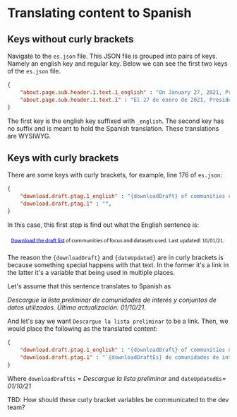 # Translating content to Spanish

## Keys without curly brackets
Navigate to the `es.json` file. This JSON file is grouped into pairs of keys. Namely an english key and regular key. Below we can see the first two keys of the `es.json` file.

```json
{
	"about.page.sub.header.1.text.1_english" : "On January 27, 2021, President Biden directed the Council on Environmental Quality (CEQ) to create a climate and economic justice screening tool. The purpose of the tool is to help Federal agencies identify disadvantaged communities and provide socioeconomic, environmental, and climate information and data to inform decisions that may affect these communities. The tool identifies disadvantaged communities as communities of focus through publicly available, nationally consistent, high-quality data.",
	"about.page.sub.header.1.text.1" : "El 27 de enero de 2021, President Biden directed the Council on Environmental Quality (CEQ) to create a climate and economic justice screening tool. The purpose of the tool is to help Federal agencies identify disadvantaged communities and provide socioeconomic, environmental, and climate information and data to inform decisions that may affect these communities. The tool identifies disadvantaged communities as communities of focus through publicly available, nationally consistent, high-quality data.",
}
```

The first key is the english key suffixed with `_english`. The second key has no suffix and is meant to hold the Spanish translation. These translations are WYSIWYG.

## Keys with curly brackets

There are some keys with curly brackets, for example, line 176 of `es.json`:

```json
{
	"download.draft.ptag.1_english" : "{downloadDraft} of communities of focus and datasets used. Last updated: {dateUpdated}.",
	"download.draft.ptag.1" : "",
}
```

In this case, this first step is find out what the English sentence is:

![image info](/client/src/images/downloadDraftLink.png)

The reason the `{downloadDraft}` and `{dateUpdated}` are in curly brackets is because something special happens with that text. In the former it's a link in the latter it's a variable that being used in multiple places. 

Let's assume that this sentence translates to Spanish as

_Descargue la lista preliminar de comunidades de interés y conjuntos de datos utilizados. Última actualización: 01/10/21._

And let's say we want `Descargue la lista preliminar` to be a link. Then, we would place the following as the translated content:

```json
{
	"download.draft.ptag.1_english" : "{downloadDraft} of communities of focus and datasets used. Last updated: {dateUpdated}.",
	"download.draft.ptag.1" : "`{downloadDraftEs} de comunidades de interés y conjuntos de datos utilizados. Última actualización: {dateUpdatedEs}.`",
}
```

Where `downloadDraftEs` = _Descargue la lista preliminar_ and `dateUpdatedEs`= _01/10/21_

TBD: How should these curly bracket variables be communicated to the dev team?
